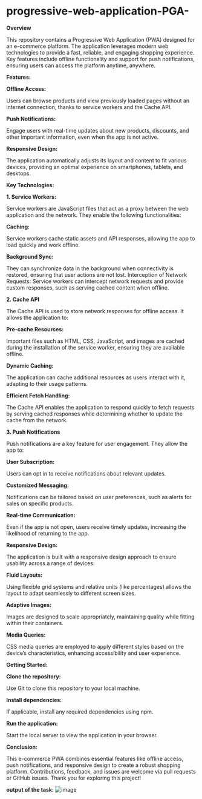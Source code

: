 # progressive-web-application-PGA-

**Overview**

This repository contains a Progressive Web Application (PWA) designed for an e-commerce platform. The application leverages modern web technologies to provide a fast, reliable, and engaging shopping experience. Key features include offline functionality and support for push notifications, ensuring users can access the platform anytime, anywhere.

**Features:**

**Offline Access:**

Users can browse products and view previously loaded pages without an internet connection, thanks to service workers and the Cache API.

**Push Notifications:**

Engage users with real-time updates about new products, discounts, and other important information, even when the app is not active.

**Responsive Design:**

The application automatically adjusts its layout and content to fit various devices, providing an optimal experience on smartphones, tablets, and desktops.

**Key Technologies:**

**1. Service Workers:**

Service workers are JavaScript files that act as a proxy between the web application and the network. They enable the following functionalities:

**Caching:**

Service workers cache static assets and API responses, allowing the app to load quickly and work offline.

**Background Sync:**

They can synchronize data in the background when connectivity is restored, ensuring that user actions are not lost.
Interception of Network Requests: Service workers can intercept network requests and provide custom responses, such as serving cached content when offline.

**2. Cache API**

The Cache API is used to store network responses for offline access. It allows the application to:

**Pre-cache Resources:**

Important files such as HTML, CSS, JavaScript, and images are cached during the installation of the service worker, ensuring they are available offline.

**Dynamic Caching:**

The application can cache additional resources as users interact with it, adapting to their usage patterns.

**Efficient Fetch Handling:**

The Cache API enables the application to respond quickly to fetch requests by serving cached responses while determining whether to update the cache from the network.

**3. Push Notifications**

Push notifications are a key feature for user engagement. They allow the app to:

**User Subscription:**

Users can opt in to receive notifications about relevant updates.

**Customized Messaging:**

Notifications can be tailored based on user preferences, such as alerts for sales on specific products.

**Real-time Communication:**

Even if the app is not open, users receive timely updates, increasing the likelihood of returning to the app.

**Responsive Design:**

The application is built with a responsive design approach to ensure usability across a range of devices:

**Fluid Layouts:**

Using flexible grid systems and relative units (like percentages) allows the layout to adapt seamlessly to different screen sizes.

**Adaptive Images:**

Images are designed to scale appropriately, maintaining quality while fitting within their containers.

**Media Queries:**

CSS media queries are employed to apply different styles based on the device’s characteristics, enhancing accessibility and user experience.

**Getting Started:**

**Clone the repository:**

Use Git to clone this repository to your local machine.

**Install dependencies:**

If applicable, install any required dependencies using npm.

**Run the application:**

Start the local server to view the application in your browser.

**Conclusion:**

This e-commerce PWA combines essential features like offline access, push notifications, and responsive design to create a robust shopping platform. Contributions, feedback, and issues are welcome via pull requests or GitHub issues. Thank you for exploring this project!

**output of the task:**
![image](https://github.com/user-attachments/assets/04ff5a78-71d8-4a4d-9429-6cee813164f7)

